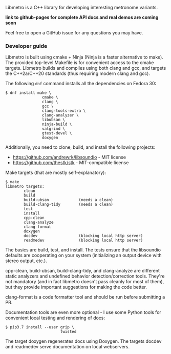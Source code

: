 Libmetro is a C++ library for developing interesting metronome variants.

**link to github-pages for complete API docs and real demos are coming soon**

Feel free to open a GitHub issue for any questions you may have.


### Developer guide

Libmetro is built using cmake + Ninja (Ninja is a faster alternative to make). The provided top-level Makefile is for convenient access to the cmake targets. Libmetro builds and compiles using both clang and gcc, and targets the C++2a/C++20 standards (thus requiring modern clang and gcc).

The following `dnf` command installs all the dependencies on Fedora 30:

```
$ dnf install make \
                cmake \
                clang \
                gcc \
                clang-tools-extra \
                clang-analyzer \
                libubsan \
                ninja-build \
                valgrind \
                gtest-devel \
                doxygen
```

Additionally, you need to clone, build, and install the following projects:

* https://github.com/andrewrk/libsoundio - MIT license
* https://github.com/thestk/stk - MIT-compatible license

Make targets (that are mostly self-explanatory):

```
$ make
libmetro targets:
        clean
        build
        build-ubsan             (needs a clean)
        build-clang-tidy        (needs a clean)
        test
        install
        cpp-clean
        clang-analyze
        clang-format
        doxygen
        docdev                  (blocking local http server)
        readmedev               (blocking local http server)
```

The basics are build, test, and install. The tests ensure that the libsoundio defaults are cooperating on your system (initializing an output device with stereo output, etc.).

cpp-clean, build-ubsan, build-clang-tidy, and clang-analyze are different static analyzers and undefined behavior detection/correction tools. They're not mandatory (and in fact libmetro doesn't pass cleanly for most of them), but they provide important suggestions for making the code better.

clang-format is a code formatter tool and should be run before submitting a PR.

Documentation tools are even more optional - I use some Python tools for convenient local testing and rendering of docs:

```
$ pip3.7 install --user grip \
                        twisted
```

The target doxygen regenerates docs using Doxygen. The targets docdev and readmedev serve documentation on local webservers.
